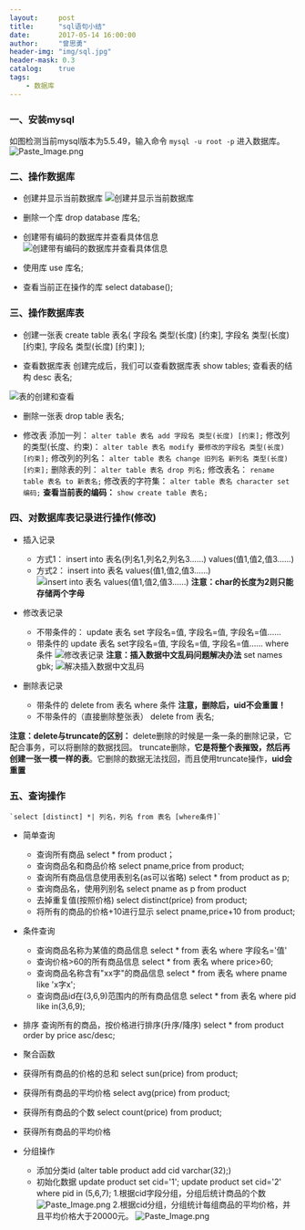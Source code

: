```yaml
---
layout:     post
title:      "sql语句小结"
date:       2017-05-14 16:00:00
author:     "曾思勇"
header-img: "img/sql.jpg"
header-mask: 0.3
catalog:    true
tags:
    - 数据库
---
```



### 一、安装mysql
如图检测当前mysql版本为5.5.49，输入命令 `mysql -u root -p` 进入数据库。
![Paste_Image.png](http://upload-images.jianshu.io/upload_images/2762413-6ffdf22e6b937920.png?imageMogr2/auto-orient/strip%7CimageView2/2/w/1240)

### 二、操作数据库
* 创建并显示当前数据库
![创建并显示当前数据库](http://upload-images.jianshu.io/upload_images/2762413-d96f0ead5035ea2f.png?imageMogr2/auto-orient/strip%7CimageView2/2/w/1240)
* 删除一个库
drop database 库名;

* 创建带有编码的数据库并查看具体信息
![创建带有编码的数据库并查看具体信息](http://upload-images.jianshu.io/upload_images/2762413-da062e3208a07812.png?imageMogr2/auto-orient/strip%7CimageView2/2/w/1240)
* 使用库
use 库名;
* 查看当前正在操作的库
select database();

### 三、操作数据库表
* 创建一张表
create table 表名(
	字段名 类型(长度) [约束],
	字段名 类型(长度) [约束],
	字段名 类型(长度) [约束]
);

* 查看数据库表
创建完成后，我们可以查看数据库表
show tables;
查看表的结构
desc 表名;

![表的创建和查看](http://upload-images.jianshu.io/upload_images/2762413-f3f2131a5f671816.png?imageMogr2/auto-orient/strip%7CimageView2/2/w/1240)

* 删除一张表
drop table 表名;

* 修改表
添加一列：
        `alter table 表名 add 字段名 类型(长度) [约束];`
修改列的类型(长度、约束)：
        `alter table 表名 modify 要修改的字段名 类型(长度) [约束];`
修改列的列名：
        `alter table 表名 change 旧列名 新列名 类型(长度) [约束];`
删除表的列：
        `alter table 表名 drop 列名;`
修改表名：
        `rename table 表名 to 新表名;`
修改表的字符集：
        `alter table 表名 character set 编码;`
**查看当前表的编码：**
        `show create table 表名;`
### 四、对数据库表记录进行操作(修改)
* 插入记录
  * 方式1：
insert into 表名(列名1,列名2,列名3……) values(值1,值2,值3……)
  * 方式2：
insert into 表名 values(值1,值2,值3……)
![insert into 表名 values(值1,值2,值3……)](http://upload-images.jianshu.io/upload_images/2762413-b577c945f2e94e2a.png?imageMogr2/auto-orient/strip%7CimageView2/2/w/1240)
**注意：char的长度为2则只能存储两个字母**

* 修改表记录
  * 不带条件的：
update 表名 set 字段名=值, 字段名=值, 字段名=值……
  * 带条件的
update 表名 set字段名=值, 字段名=值, 字段名=值…… where 条件
![修改表记录](http://upload-images.jianshu.io/upload_images/2762413-0f49827037a149cb.png?imageMogr2/auto-orient/strip%7CimageView2/2/w/1240)
**注意：插入数据中文乱码问题解决办法**
	set names gbk;
![解决插入数据中文乱码](http://upload-images.jianshu.io/upload_images/2762413-392dc6072cc7eb19.png?imageMogr2/auto-orient/strip%7CimageView2/2/w/1240)

* 删除表记录
  * 带条件的
delete from 表名 where 条件
**注意，删除后，uid不会重置！**
  * 不带条件的（直接删除整张表）
delete from 表名;

**注意：delete与truncate的区别：**
delete删除的时候是一条一条的删除记录，它配合事务，可以将删除的数据找回。
truncate删除，**它是将整个表摧毁，然后再创建一张一模一样的表**。它删除的数据无法找回，而且使用truncate操作，**uid会重置**

### 五、查询操作
	`select [distinct] *| 列名，列名 from 表名 [where条件]`
* 简单查询
  * 查询所有商品
select * from product；
  * 查询商品名和商品价格
select pname,price from product;
  * 查询所有商品信息使用表别名(as可以省略)
select * from product as  p;
  * 查询商品名，使用列别名
select pname as  p from product
  * 去掉重复值(按照价格)
select distinct(price) from product;
  * 将所有的商品的价格+10进行显示
select pname,price+10 from product;

* 条件查询
  * 查询商品名称为某值的商品信息
  select * from 表名 where 字段名='值'
  * 查询价格>60的所有商品信息
  select * from 表名 where price>60;
  * 查询商品名称含有"xx字"的商品信息
  select * from 表名 where pname like 'x字x';
  * 查询商品id在(3,6,9)范围内的所有商品信息
  select * from 表名 where pid like in(3,6,9);

* 排序
查询所有的商品，按价格进行排序(升序/降序)
select * from product order by price asc/desc;

*  聚合函数
  * 获得所有商品的价格的总和
	select sun(price) from product;
  * 获得所有商品的平均价格
	select avg(price) from product;
  * 获得所有商品的个数
	select count(price) from product;
  * 获得所有商品的平均价格

* 分组操作
  * 添加分类id (alter table product add cid varchar(32);)
  * 初始化数据
update product set cid='1';
update product set cid='2' where  pid in (5,6,7);
1.根据cid字段分组，分组后统计商品的个数
![Paste_Image.png](http://upload-images.jianshu.io/upload_images/2762413-9e3b95eba39dfa57.png?imageMogr2/auto-orient/strip%7CimageView2/2/w/1240)
2.根据cid分组，分组统计每组商品的平均价格，并且平均价格大于20000元。
![Paste_Image.png](http://upload-images.jianshu.io/upload_images/2762413-5f14e466d1268e97.png?imageMogr2/auto-orient/strip%7CimageView2/2/w/1240)